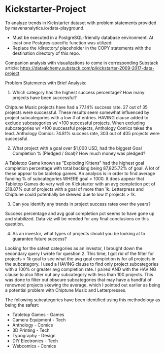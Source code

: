 # Kickstarter-Project
To analyze trends in Kickstarter dataset with problem statements provided by mavenanalytics.io/data-playground.

- Must be executed in a PostgreSQL-friendly database environment. At least one Postgres-specific function was utilized.
- Replace the /directory/ placeholder in the COPY statements with the destination directory of this repo.

Companion analysis with visualizations to come in corresponding Substack article: https://dataalchemy.substack.com/p/kickstarter-2009-2017-data-project

Problem Statements with Brief Analysis:

1. Which category has the highest success percentage? How many projects have been successful?

Chiptune Music projects have had a 77.14% success rate. 27 out of 35 projects were successful. These results seem somewhat influenced by project subcategories with a low # of entries. HAVING clause added to exclude subcategories w/ <100 successful projects.
When excluding subcategories w/ <100 successful projects, Anthology Comics takes the lead. Anthology Comics: 74.81% success rate, 303 out of 405 projects were successful.

2. What project with a goal over $1,000 USD, had the biggest Goal Completion % (Pledged / Goal)? How much money was pledged?

A Tabletop Game known as "Exploding Kittens" had the highest goal completion percentage with total backing being 87,825.72% of goal. A lot of these appear to be tabletop games. An analysis is in order to find average funding % of subcategories WHERE goal > 1000.
It does appear that Tabletop Games do very well on Kickstarter with an avg completion pct of 218.87% out of projects with a goal of more than 1k. Letterpress and Chiptune could potentially be skewed due to low # projects > 1k.

3. Can you identify any trends in project success rates over the years?

Success percentage and avg goal completion pct seems to have gone up and stabilized. 
Data viz will be needed for any final conclusions on this question.

4. As an investor, what types of projects should you be looking at to guarantee future success?

Looking for the safest categories as an investor, I brought down the secondary query I wrote for question 2. This time, I got rid of the filter for projects > 1k goal to see what the avg goal completion is for all projects in the subcategory.
I used a HAVING clause to find only project subcategories with a 100% or greater avg completion rate. I paired AND with the HAVING clause to also filter out any subcategory with less than 100 projects. 
This was done to filter out obscure subcategories that may have a handful of renowned projects skewing the average, which I pointed out earlier as being a potential problem with Chiptune Music and Letterpresses.

The following subcategories have been identified using this methodology as being the safest:
- Tabletop Games - Games
- Camera Equipment - Tech
- Anthology - Comics
- 3D Printing - Tech
- Typography - Design
- DIY Electronics - Tech
- Webcomics - Comics
